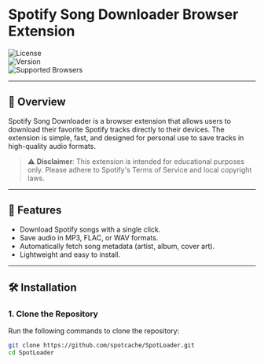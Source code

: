 # Spotify Song Downloader Browser Extension

![License](https://img.shields.io/badge/license-MIT-blue.svg)  
![Version](https://img.shields.io/badge/version-1.0.0-green.svg)  
![Supported Browsers](https://img.shields.io/badge/Supported-Browsers-green.svg)

---

## 🎵 Overview

Spotify Song Downloader is a browser extension that allows users to download their favorite Spotify tracks directly to their devices. The extension is simple, fast, and designed for personal use to save tracks in high-quality audio formats.

> ⚠️ **Disclaimer**: This extension is intended for educational purposes only. Please adhere to Spotify's Terms of Service and local copyright laws.

---

## 🚀 Features

- Download Spotify songs with a single click.
- Save audio in MP3, FLAC, or WAV formats.
- Automatically fetch song metadata (artist, album, cover art).
- Lightweight and easy to install.

---

## 🛠 Installation

### 1. Clone the Repository
Run the following commands to clone the repository:
```bash
git clone https://github.com/spotcache/SpotLoader.git
cd SpotLoader

